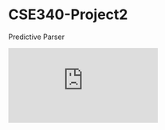 # CSE340-Project2
Predictive Parser

![Project Description](https://github.com/Jared1407/Predictive_Parser/blob/master/CSE340F22_Project2.pdf)

